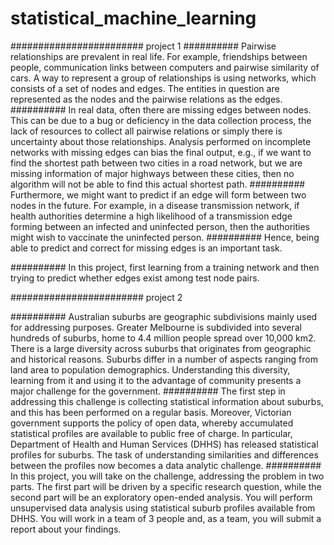 # statistical_machine_learning

######################## project 1
########## Pairwise relationships are prevalent in real life. For example, friendships between people, communication links between computers and pairwise similarity of cars. A way to represent a group of relationships is using networks, which consists of a set of nodes and edges. The entities in question are represented as the nodes and the pairwise relations as the edges.
########## In real data, often there are missing edges between nodes. This can be due to a bug or deficiency in the data collection process, the lack of resources to collect all pairwise relations or simply there is uncertainty about those relationships. Analysis performed on incomplete networks with missing edges can bias the final output, e.g., if we want to find the shortest path between two cities in a road network, but we are missing information of major highways between these cities, then no algorithm will not be able to find this actual shortest path.
########## Furthermore, we might want to predict if an edge will form between two nodes in the future. For example, in a disease transmission network, if health authorities determine a high likelihood of a transmission edge forming between an infected and uninfected person, then the authorities might wish to vaccinate the uninfected person.
########## Hence, being able to predict and correct for missing edges is an important task.

########## In this project, first learning from a training network and then trying to predict whether edges exist among test node pairs.



######################## project 2

########## Australian suburbs are geographic subdivisions mainly used for addressing purposes. Greater Melbourne is subdivided into several hundreds of suburbs, home to 4.4 million people spread over 10,000 km2. There is a large diversity across suburbs that originates from geographic and historical reasons. Suburbs differ in a number of aspects ranging from land area to population demographics. Understanding this diversity, learning from it and using it to the advantage of community presents a major challenge for the government.
########## The first step in addressing this challenge is collecting statistical information about suburbs, and this has been performed on a regular basis. Moreover, Victorian government supports the policy of open data, whereby accumulated statistical profiles are available to public free of charge. In particular, Department of Health and Human Services (DHHS) has released statistical profiles for suburbs. The task of understanding similarities and differences between the profiles now becomes a data analytic challenge.
########## In this project, you will take on the challenge, addressing the problem in two parts. The first part will be driven by a specific research question, while the second part will be an exploratory open-ended analysis. You will perform unsupervised data analysis using statistical suburb profiles available from DHHS. You will work in a team of 3 people and, as a team, you will submit a report about your findings.
